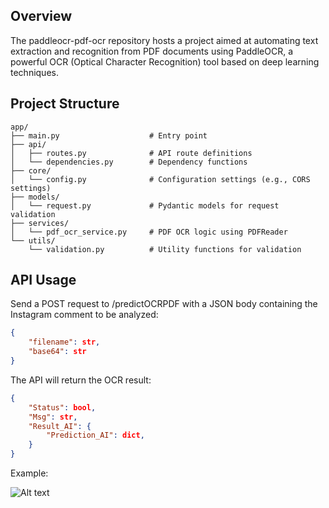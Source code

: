 ## Overview
The paddleocr-pdf-ocr repository hosts a project aimed at automating text extraction and recognition from PDF documents using PaddleOCR, a powerful OCR (Optical Character Recognition) tool based on deep learning techniques.

## Project Structure

```
app/
├── main.py                    # Entry point
├── api/                       
│   ├── routes.py              # API route definitions
│   └── dependencies.py        # Dependency functions
├── core/
│   └── config.py              # Configuration settings (e.g., CORS settings)
├── models/
│   └── request.py             # Pydantic models for request validation
├── services/
│   └── pdf_ocr_service.py     # PDF OCR logic using PDFReader
└── utils/
    └── validation.py          # Utility functions for validation
```

## API Usage
Send a POST request to /predictOCRPDF with a JSON body containing the Instagram comment to be analyzed:

```JSON
{
	"filename": str,
	"base64": str
}
```

The API will return the OCR result:

```JSON
{
	"Status": bool,
	"Msg": str,
	"Result_AI": {
		"Prediction_AI": dict,
	}
}
```
Example:

![Alt text](images/Capture.JPG)





